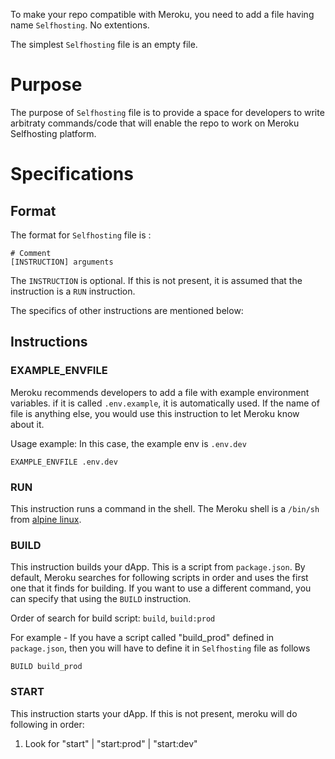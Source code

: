 To make your repo compatible with Meroku, you need to add a file having name `Selfhosting`. No extentions.

The simplest `Selfhosting` file is an empty file.

# Purpose

The purpose of `Selfhosting` file is to provide a space for developers to write arbitraty
commands/code that will enable the repo to work on Meroku Selfhosting platform.

# Specifications


## Format

The format for `Selfhosting` file is :

```
# Comment
[INSTRUCTION] arguments
```

The `INSTRUCTION` is optional. If this is not present, it is assumed that the instruction is a `RUN` instruction.

The specifics of other instructions are mentioned below:

## Instructions

### EXAMPLE_ENVFILE

Meroku recommends developers to add a file with example environment variables.
if it is called `.env.example`, it is automatically used. If the name of file is anything else, you would use this instruction to let Meroku know about it.

Usage example: In this case, the example env is `.env.dev`

```
EXAMPLE_ENVFILE .env.dev
```

### RUN

This instruction runs a command in the shell. The Meroku shell is a `/bin/sh` from [alpine linux](https://www.alpinelinux.org).

### BUILD

This instruction builds your dApp. This is a script from `package.json`. By default, Meroku searches for following scripts in order and uses the first one that it finds for building. If you want to use a different command, you can specify that using the `BUILD` instruction.

Order of search for build script: `build`, `build:prod`

For example - If you have a script called "build_prod" defined in `package.json`, then you will have to define it in `Selfhosting` file as follows

```
BUILD build_prod
```

	
### START

This instruction starts your dApp. If this is not present, meroku will do following in order:

1. Look for "start" | "start:prod" | "start:dev"




